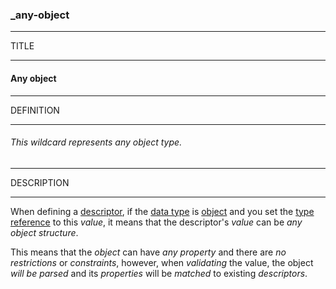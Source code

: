 ### _any-object



------
TITLE

------

#### Any object



------
DEFINITION

------

###### This wildcard represents any object type.



------
DESCRIPTION

------

When defining a [descriptor](_term_descriptor), if the [data type](_type) is [object](_type_object) and you set the [type reference](_kind_) to this *value*, it means that the descriptor's *value* can be *any object structure*.

This means that the *object* can have *any property* and there are *no restrictions* or *constraints*, however, when *validating* the value, the object *will be parsed* and its *properties* will be *matched* to existing *descriptors*.